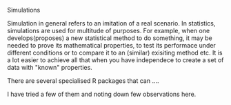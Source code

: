 

Simulations

Simulation in general refers to an imitation of a real scenario. In statistics, simulations are used for multitude of purposes. For example, when one develops(proposes) a new statistical method
to do something, it may be needed to prove its mathematical properties, to test its performace under different conditions or to compare it to an (similar) exisiting method etc. 
It is a lot easier to achieve all that when you have independece to create a set of data with "known" properties.

There are several specialised R packages that can ....

I have tried a few of them and noting down few observations here.

